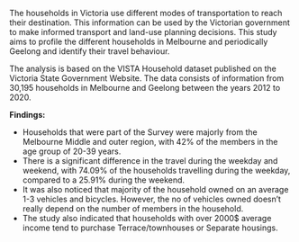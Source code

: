 The households in Victoria use different modes of transportation to reach their destination. This information can be used by the Victorian government to make informed transport and land-use planning decisions. This study aims to profile the different households in Melbourne and periodically Geelong and identify their travel behaviour. 

The analysis is based on the VISTA Household dataset published on the Victoria State Government Website. The data consists of information from 30,195 households in Melbourne and Geelong between the years 2012 to 2020.

**Findings:**

* Households that were part of the Survey were majorly from the Melbourne Middle and outer region, with 42% of the members in the age group of 20-39 years.
* There is a significant difference in the travel during the weekday and weekend, with 74.09% of the households travelling during the weekday, compared to a 25.91% during the weekend.
* It was also noticed that majority of the household owned on an average 1-3 vehicles and bicycles. However, the no of vehicles owned doesn’t really depend on the number of members in the household.
* The study also indicated that households with over 2000$ average income tend to purchase Terrace/townhouses or Separate housings.



